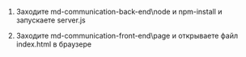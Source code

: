 1) Заходите md-communication-back-end\node и npm-install и запускаете server.js

2) Заходите md-communication-front-end\page и открываете файл index.html в браузере
